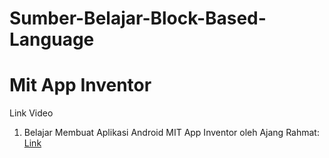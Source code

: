 # Sumber-Belajar-Block-Based-Language


# Mit App Inventor
Link Video 
1. Belajar Membuat Aplikasi Android MIT App Inventor oleh Ajang Rahmat: [Link](https://www.youtube.com/watch?v=Dc66Ng2kgNY&list=PLXzMpPdJyzlDaxCyOAkg-zHeEvXhNnKMs)

